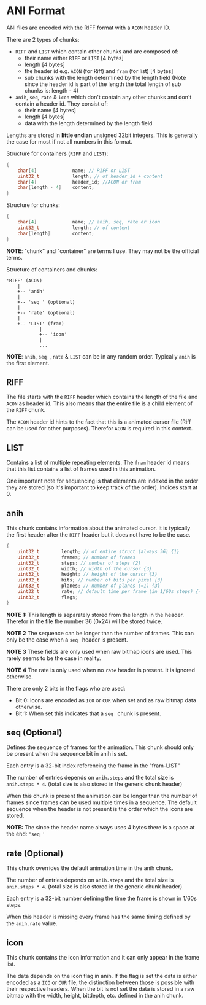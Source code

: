 # ANI Format

ANI files are encoded with the RIFF format with a ``ACON`` header ID.


There are 2 types of chunks:
- ``RIFF`` and ``LIST`` which contain other chunks and are composed of: 
	- their name either ``RIFF`` or ``LIST`` \[4 bytes\]
	- length \[4 bytes\]
	- the header id e.g. ``ACON`` (for Riff) and ``fram`` (for list) \[4 bytes\]
	- sub chunks with the length determined by the length field (Note since the header id is part of the length the total length of sub chunks is: length - 4)
- ``anih``, ``seq``, ``rate`` & ``icon`` which don't contain any other chunks and don't contain a header id. They consist of:
	- their name \[4 bytes\]
	- length \[4 bytes\]
	- data with the length determined by the length field


Lengths are stored in **little endian** unsigned 32bit integers. This is generally the case for most if not all numbers in this format.

Structure for containers (``RIFF`` and ``LIST``):
```c
{
	char[4]             name; // RIFF or LIST
	uint32_t            length; // of header_id + content
	char[4]             header_id; //ACON or fram
	char[length - 4]    content;
}
```

Structure for chunks:
```c
{
	char[4]             name; // anih, seq, rate or icon
	uint32_t            length; // of content
	char[length]        content;
}
```
**NOTE**: "chunk" and "container" are terms I use. They may not be the official terms.

Structure of containers and chunks:
```
'RIFF' (ACON)
	|
	+-- 'anih'
	|
	+-- 'seq ' (optional)
	|
	+-- 'rate' (optional)
	|
	+-- 'LIST' (fram)
			|
			+-- 'icon'
			|
			...
```

**NOTE**: ``anih``, ``seq ``, ``rate`` & ``LIST`` can be in any random order. Typically ``anih`` is the first element.



## RIFF
The file starts with the ``RIFF`` header which contains the length of the file and ``ACON`` as header id. This also means that the entire file is a child element of the ``RIFF`` chunk. 

The ``ACON`` header id hints to the fact that this is a animated cursor file (Riff can be used for other purposes). Therefor ``ACON`` is required in this context.

## LIST
Contains a list of multiple repeating elements. The ``fram`` header id means that this list contains a list of frames used in this animation. 

One important note for sequencing is that elements are indexed in the order they are stored (so it's important to keep track of the order). Indices start at 0.

## anih
This chunk contains information about the animated cursor. It is typically the first header after the ``RIFF`` header but it does not have to be the case.

```c
{
	uint32_t        length; // of entire struct (always 36) {1}
	uint32_t        frames; // number of frames
	uint32_t		steps; // number of steps {2}
	uint32_t		width; // width of the cursor {3}
	uint32_t		height; // height of the cursor {3}
	uint32_t		bits; // number of bits per pixel {3}
	uint32_t		planes; // number of planes (=1) {3}
	uint32_t		rate; // default time per frame (in 1/60s steps) {4}
	uint32_t		flags;
}
```

**NOTE 1:**	This length is separately stored from the length in the header. Therefor in the file the number 36 (0x24) will be stored twice.

**NOTE 2** The sequence can be longer than the number of frames. This can only be the case when a ``seq `` header is present.

**NOTE 3** These fields are only used when raw bitmap icons are used. This rarely seems to be the case in reality.

**NOTE 4** The rate is only used when no ``rate`` header is present. It is ignored otherwise.

There are only 2 bits in the flags who are used:
- Bit 0: Icons are encoded as ``ICO`` or ``CUR`` when set and as raw bitmap data otherwise.
- Bit 1: When set this indicates that a ``seq `` chunk is present.

## seq (Optional)
Defines the sequence of frames for the animation. This chunk should only be present when the sequence bit in anih is set.

Each entry is a 32-bit index referencing the frame in the "fram-LIST"

The number of entries depends on ``anih.steps`` and the total size is ``anih.steps * 4``. (total size is also stored in the generic chunk header)

When this chunk is present the animation can be longer than the number of frames since frames can be used multiple times in a sequence. The default sequence when the header is not present is the order which the icons are stored.

**NOTE:** The since the header name always uses 4 bytes there is a space at the end: ``'seq '``

## rate (Optional)
This chunk overrides the default animation time in the anih chunk.

The number of entries depends on ``anih.steps`` and the total size is ``anih.steps * 4``. (total size is also stored in the generic chunk header)

Each entry is a 32-bit number defining the time the frame is shown in 1/60s steps. 

When this header is missing every frame has the same timing defined by the ``anih.rate`` value.

## icon
This chunk contains the icon information and it can only appear in the frame list. 

The data depends on the icon flag in anih. If the flag is set the data is either encoded as a ``ICO`` or ``CUR`` file, the distinction between those is possible with their respective headers.
When the bit is not set the data is stored in a raw bitmap with the width, height, bitdepth, etc. defined in the anih chunk.

